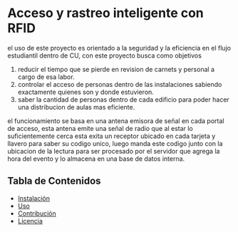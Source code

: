 # Acceso y rastreo inteligente con RFID 

el uso de este proyecto es orientado a la seguridad y la eficiencia en el flujo estudiantil dentro de CU,
con este proyecto busca como objetivos 
  1. reducir el tiempo que se pierde en revision de carnets y personal a cargo de esa labor.
  2. controlar el acceso de personas dentro de las instalaciones sabiendo exactamente quienes son y donde estuvieron.
  3. saber la cantidad de personas dentro de cada edificio para poder hacer una distribucion de aulas mas eficiente.
     
el funcionamiento se basa en una antena emisora de señal en cada portal de acceso, esta antena emite una señal de radio que al estar lo suficientemente cerca esta exita un receptor ubicado en cada tarjeta y llavero para saber su codigo unico, luego manda este codigo junto con la ubicacion de la lectura para ser procesado por el servidor que agrega la hora del evento y lo almacena en una base de datos interna.

## Tabla de Contenidos

- [Instalación](#instalación)
- [Uso](#uso)
- [Contribución](#contribución)
- [Licencia](#licencia)

